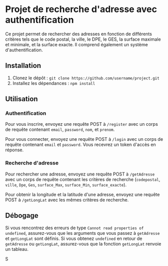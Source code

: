 # Projet de recherche d'adresse avec authentification

Ce projet permet de rechercher des adresses en fonction de différents critères tels que le code postal, la ville, le DPE, le GES, la surface maximale et minimale, et la surface exacte. Il comprend également un système d'authentification.

## Installation

1. Clonez le dépôt : `git clone https://github.com/username/project.git`
2. Installez les dépendances : `npm install`



## Utilisation

### Authentification

Pour vous inscrire, envoyez une requête POST à `/register` avec un corps de requête contenant `email`, `password`, `nom`, et `prenom`.

Pour vous connecter, envoyez une requête POST à `/login` avec un corps de requête contenant `email` et `password`. Vous recevrez un token d'accès en réponse.

### Recherche d'adresse

Pour rechercher une adresse, envoyez une requête POST à `/getAdresse` avec un corps de requête contenant les critères de recherche (`codepostal`, `ville`, `Dpe`, `Ges`, `surface_Max`, `surface_Min`, `surface_exacte`).

Pour obtenir la longitude et la latitude d'une adresse, envoyez une requête POST à `/getLongLat` avec les mêmes critères de recherche.

## Débogage

Si vous rencontrez des erreurs de type `Cannot read properties of undefined`, assurez-vous que les arguments que vous passez à `getAdresse` et `getLongLat` sont définis. Si vous obtenez `undefined` en retour de `getAdresse` ou `getLongLat`, assurez-vous que la fonction `getLongLat` renvoie un tableau.

S